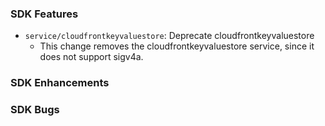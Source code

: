 ### SDK Features
* `service/cloudfrontkeyvaluestore`: Deprecate cloudfrontkeyvaluestore
  * This change removes the cloudfrontkeyvaluestore service, since it does not support sigv4a.
### SDK Enhancements

### SDK Bugs
